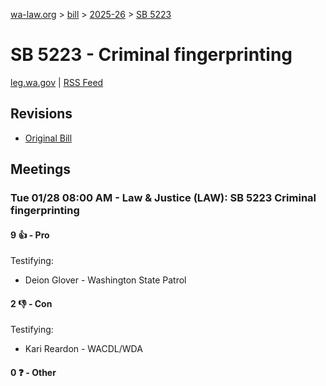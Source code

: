 [wa-law.org](/) > [bill](/bill/) > [2025-26](/bill/2025-26/) > [SB 5223](/bill/2025-26/sb/5223/)

# SB 5223 - Criminal fingerprinting
[leg.wa.gov](https://app.leg.wa.gov/billsummary?BillNumber=5223&Year=2025&Initiative=false) | [RSS Feed](./rss.xml)

## Revisions
* [Original Bill](1/)

## Meetings
### Tue 01/28 08:00 AM - Law & Justice (LAW): SB 5223 Criminal fingerprinting
#### 9 👍 - Pro
Testifying:
* Deion Glover - Washington State Patrol

#### 2 👎 - Con
Testifying:
* Kari Reardon - WACDL/WDA

#### 0 ❓ - Other
